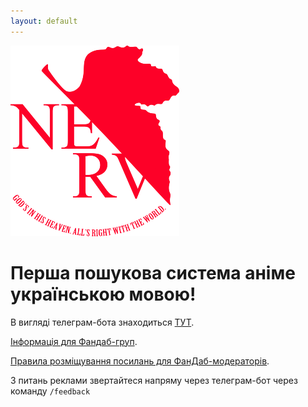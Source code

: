 ```yaml
---
layout: default
---
```



![Branching](https://raw.githubusercontent.com/ukushu/nerv-search-site/master/nerv.png)


# Перша пошукова система аніме українською мовою! 
В вигляді телеграм-бота знаходиться [ТУТ](https://t.me/NERV_search_bot).


[Інформація для Фандаб-груп](./4FanDubStudios.html).

[Правила розміщування посилань для ФанДаб-модераторів](./LinkRules.html).

З питань реклами звертайтеся напряму через телеграм-бот через команду ```/feedback```
